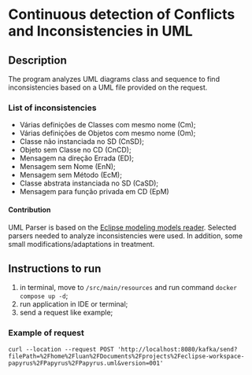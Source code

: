 # Continuous detection of Conflicts and Inconsistencies in UML

## Description

The program analyzes UML diagrams class and sequence to find inconsistencies based on a UML file provided on the request.

### List of inconsistencies

- Várias definições de Classes com mesmo nome (Cm);
- Várias definições de Objetos com mesmo nome (Om);
- Classe não instanciada no SD (CnSD);
- Objeto sem Classe no CD (CnCD);
- Mensagem na direção Errada (ED);
- Mensagem sem Nome (EnN);
- Mensagem sem Método (EcM);
- Classe abstrata instanciada no SD (CaSD);
- Mensagem para função privada em CD (EpM)

#### Contribution

UML Parser is based on the [Eclipse modeling models reader](https://github.com/hammadirshad/emf-uml-model-reader). Selected parsers needed to analyze inconsistencies were used. In addition, some small modifications/adaptations in treatment.

## Instructions to run

1. in terminal, move to `/src/main/resources` and run command `docker compose up -d`;
2. run application in IDE or terminal;
3. send a request like example;

### Example of request

```
curl --location --request POST 'http://localhost:8080/kafka/send?filePath=%2Fhome%2Fluan%2FDocuments%2Fprojects%2Feclipse-workspace-papyrus%2FPapyrus%2FPapyrus.uml&version=001'
```